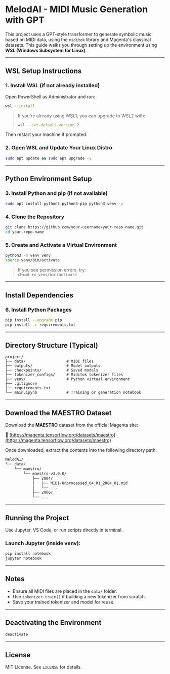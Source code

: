
#  MelodAI - MIDI Music Generation with GPT

This project uses a GPT-style transformer to generate symbolic music based on MIDI data, using the `miditok` library and Magenta's classical datasets. This guide walks you through setting up the environment using **WSL (Windows Subsystem for Linux)**.

---

##  WSL Setup Instructions

### 1. Install WSL (if not already installed)

Open PowerShell as Administrator and run:

```bash
wsl --install
```

> If you're already using WSL1, you can upgrade to WSL2 with:
> ```bash
> wsl --set-default-version 2
> ```

Then restart your machine if prompted.

### 2. Open WSL and Update Your Linux Distro

```bash
sudo apt update && sudo apt upgrade -y
```

---

##  Python Environment Setup

### 3. Install Python and pip (if not available)

```bash
sudo apt install python3 python3-pip python3-venv -y
```

### 4. Clone the Repository

```bash
git clone https://github.com/your-username/your-repo-name.git
cd your-repo-name
```

### 5. Create and Activate a Virtual Environment

```bash
python3 -m venv venv
source venv/bin/activate
```

> If you see permission errors, try:  
> `chmod +x venv/bin/activate`

---

##  Install Dependencies

### 6. Install Python Packages

```bash
pip install --upgrade pip
pip install -r requirements.txt
```

---

##  Directory Structure (Typical)

```
project/
├── data/                  # MIDI files
├── outputs/               # Model outputs
├── checkpoints/           # Saved models
├── tokenizer_configs/     # Miditok tokenizer files
├── venv/                  # Python virtual environment
├── .gitignore
├── requirements.txt
└── main.ipynb             # Training or generation notebook
```
---
##  Download the MAESTRO Dataset

Download the **MAESTRO** dataset from the official Magenta site:

🔗 [https://magenta.tensorflow.org/datasets/maestro](https://magenta.tensorflow.org/datasets/maestro)

Once downloaded, extract the contents into the following directory path:

```bash
MelodAI/
└── data/
    └── maestro/
        └── maestro-v3.0.0/
            ├── 2004/
            │   ├── MIDI-Unprocessed_04_R1_2004_01.mid
            │   └── ...
            ├── 2006/
            └── ...
```
---

##  Running the Project

Use Jupyter, VS Code, or run scripts directly in terminal.

### Launch Jupyter (inside venv):

```bash
pip install notebook
jupyter notebook
```

---

##  Notes

- Ensure all MIDI files are placed in the `data/` folder.
- Use `tokenizer.train()` if building a new tokenizer from scratch.
- Save your trained tokenizer and model for reuse.

---

##  Deactivating the Environment

```bash
deactivate
```

---

##  License

MIT License. See `LICENSE` for details.
```

